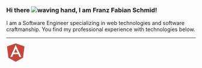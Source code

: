 ### Hi there <img src="https://user-images.githubusercontent.com/11149444/149554325-43a540fe-1e93-4261-8d82-c346ef1392db.png" width="24px" alt="waving hand">, I am Franz Fabian Schmid!

I am a Software Engineer specializing in web technologies and software craftmanship. You find my professional experience with technologies below.

---

<img src="https://github.com/devicons/devicon/blob/master/icons/angularjs/angularjs-plain.svg" alt="Angular logo" width="50" height="50">

<!--
**Nexi89/Nexi89** is a ✨ _special_ ✨ repository because its `README.md` (this file) appears on your GitHub profile.

Here are some ideas to get you started:

- 🔭 I’m currently working on ...
- 🌱 I’m currently learning ...
- 👯 I’m looking to collaborate on ...
- 🤔 I’m looking for help with ...
- 💬 Ask me about ...
- 📫 How to reach me: ...
- 😄 Pronouns: ...
- ⚡ Fun fact: ...
-->
